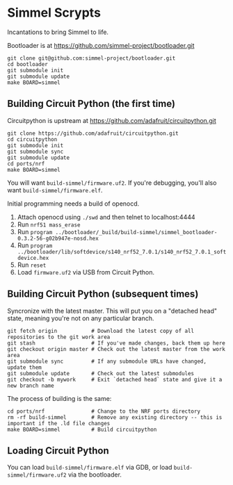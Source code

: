# Simmel Scrypts

Incantations to bring Simmel to life.

Bootloader is at https://github.com/simmel-project/bootloader.git

```
git clone git@github.com:simmel-project/bootloader.git
cd bootloader
git submodule init
git submodule update
make BOARD=simmel
```

## Building Circuit Python (the first time)

Circuitpython is upstream at https://github.com/adafruit/circuitpython.git

```
git clone https://github.com/adafruit/circuitpython.git
cd circuitpython
git submodule init
git submodule sync
git submodule update
cd ports/nrf
make BOARD=simmel
```
You will want `build-simmel/firmware.uf2`.  If you're debugging, you'll also want `build-simmel/firmware.elf`.


Initial programming needs a build of openocd.

1. Attach openocd using `./swd` and then telnet to localhost:4444
2. Run `nrf51 mass_erase`
3. Run `program ../bootloader/_build/build-simmel/simmel_bootloader-0.3.2-56-g02b947e-nosd.hex`
4. Run `program ../bootloader/lib/softdevice/s140_nrf52_7.0.1/s140_nrf52_7.0.1_softdevice.hex`
5. Run `reset`
6. Load `firmware.uf2` via USB from Circuit Python.

## Building Circuit Python (subsequent times)

Syncronize with the latest master.  This will put you on a "detached head" state, meaning you're not on any particular branch.

```
git fetch origin           # Download the latest copy of all repositories to the git work area
git stash                  # If you've made changes, back them up here
git checkout origin master # Check out the latest master from the work area
git submodule sync         # If any submodule URLs have changed, update them
git submodule update       # Check out the latest submodules
git checkout -b mywork     # Exit `detached head` state and give it a new branch name
```

The process of building is the same:

```
cd ports/nrf               # Change to the NRF ports directory
rm -rf build-simmel        # Remove any existing directory -- this is important if the .ld file changes
make BOARD=simmel          # Build circuitpython
```

## Loading Circuit Python

You can load `build-simmel/firmware.elf` via GDB, or load `build-simmel/firmware.uf2` via the bootloader.
